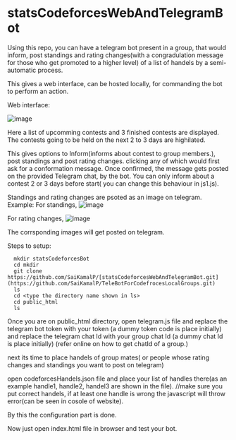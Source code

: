 # statsCodeforcesWebAndTelegramBot

Using this repo, you can have a telegram bot present in a group, that would inform, post standings and rating changes(with a congradulation message for those who get promoted to a higher level) of a list of handels by a semi-automatic process.

This gives a web interface, can be hosted locally, for commanding the bot to perform an action.

Web interface:
  
![image](https://github.com/SaiKamalP/TeleBotForCodefrocesLocalGroups/assets/104264136/2afa2318-4784-41af-bab5-c2a1eee47fe8)

Here a list of upcomming contests and 3 finished contests are displayed.
The contests going to be held on the next 2 to 3 days are highilated.

This gives options to Inform(informs about contest to group members.), post standings and post rating changes.
clicking any of which would first ask for a conformation message.
Once confirmed, the message gets posted on the provided Telegram chat, by the bot.
You can only inform about a contest 2 or 3 days before start( you can change this behaviour in js1.js).

Standings and rating changes are psoted as an image on telegram.
Example:
For standings,
![image](https://github.com/SaiKamalP/[statsCodeforcesWebAndTelegramBot](https://github.com/SaiKamalP/TeleBotForCodefrocesLocalGroups.git)/assets/104264136/8d73c88b-be67-457d-92b0-e569da787e66)
 
 For rating changes,
 ![image](https://github.com/SaiKamalP/[statsCodeforcesWebAndTelegramBot](https://github.com/SaiKamalP/TeleBotForCodefrocesLocalGroups.git)/assets/104264136/a0d806c2-8655-49f6-aadf-c7dc6897880f)

The corrsponding images will get posted on telegram.

Steps to setup:
      
      mkdir statsCodeforcesBot
      cd mkdir
      git clone https://github.com/SaiKamalP/[statsCodeforcesWebAndTelegramBot.git](https://github.com/SaiKamalP/TeleBotForCodefrocesLocalGroups.git)
      ls
      cd <type the directory name shown in ls>
      cd public_html
      ls
Once you are on public_html directory, open telegram.js file
and replace the telegram bot token with your token (a dummy token code is place initially)
and replace the telegram chat Id with your group chat Id (a dummy chat Id is place initially)
(refer online on how to get chatId of a group.)

next its time to place handels of group mates( or people whose rating changes and standings you want to post on telegram)

open codeforcesHandels.json file and place your list of handles there(as an example handle1, handle2, handel3 are shown in the file). //make sure you put correct handels, if at least one handle is wrong the javascript will throw error(can be seen in cosole of website).

By this the configuration part is done.

Now just open index.html file in browser and test your bot.

